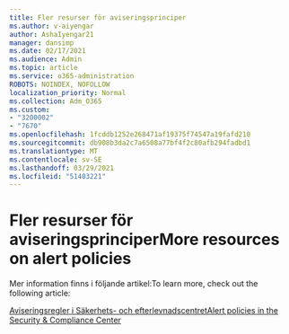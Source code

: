 ```yaml
---
title: Fler resurser för aviseringsprinciper
ms.author: v-aiyengar
author: AshaIyengar21
manager: dansimp
ms.date: 02/17/2021
ms.audience: Admin
ms.topic: article
ms.service: o365-administration
ROBOTS: NOINDEX, NOFOLLOW
localization_priority: Normal
ms.collection: Adm_O365
ms.custom:
- "3200002"
- "7670"
ms.openlocfilehash: 1fcddb1252e268471af19375f74547a19fafd210
ms.sourcegitcommit: db908b3da2c7a6508a77bf4f2c80afb294fadbd1
ms.translationtype: MT
ms.contentlocale: sv-SE
ms.lasthandoff: 03/29/2021
ms.locfileid: "51403221"
---
```

# <a name="more-resources-on-alert-policies"></a><span data-ttu-id="48530-102">Fler resurser för aviseringsprinciper</span><span class="sxs-lookup"><span data-stu-id="48530-102">More resources on alert policies</span></span>

<span data-ttu-id="48530-103">Mer information finns i följande artikel:</span><span class="sxs-lookup"><span data-stu-id="48530-103">To learn more, check out the following article:</span></span>

[<span data-ttu-id="48530-104">Aviseringsregler i Säkerhets- och efterlevnadscentret</span><span class="sxs-lookup"><span data-stu-id="48530-104">Alert policies in the Security & Compliance Center</span></span>](https://go.microsoft.com/fwlink/?linkid=2103211)